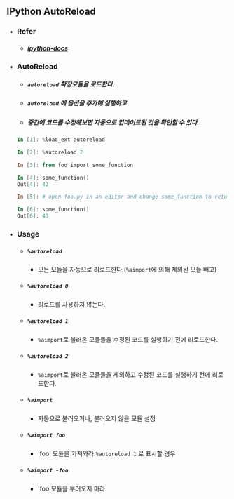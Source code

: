 ## IPython AutoReload

- ### Refer

  - ##### [ipython-docs](https://ipython.org/ipython-doc/3/config/extensions/autoreload.html)

  ### 

- ### AutoReload

  - ##### `autoreload` 확장모듈을 로드한다.

  - ##### `autoreload` 에 옵션을 추가해 실행하고

  - ##### 중간에 코드를 수정해보면 자동으로 업데이트된 것을 확인할 수 있다.

  ```powershell
  In [1]: %load_ext autoreload

  In [2]: %autoreload 2

  In [3]: from foo import some_function

  In [4]: some_function()
  Out[4]: 42

  In [5]: # open foo.py in an editor and change some_function to return 43

  In [6]: some_function()
  Out[6]: 43
  ```

  ### 

- ### Usage

  - ##### `%autoreload`

    - 모든 모듈을 자동으로 리로드한다.(`%aimport`에 의해 제외된 모듈 빼고)

  - ##### `%autoreload 0`

    - 리로드를 사용하지 않는다.

  - ##### `%autoreload 1`

    - `%aimport`로 불러온 모듈들을 수정된 코드를 실행하기 전에 리로드한다.

  - ##### `%autoreload 2`

    - `%aimport`로 불러온 모듈들을 제외하고 수정된 코드를 실행하기 전에 리로드한다.

  - ##### `%aimport` 

    - 자동으로 불러오거나, 불러오지 않을 모듈 설정

  - ##### `%aimport foo`

    - 'foo' 모듈을 가져와라.`%autoreload 1` 로 표시할 경우

  - ##### `%aimport -foo`

    - 'foo'모듈을 부러오지 마라.